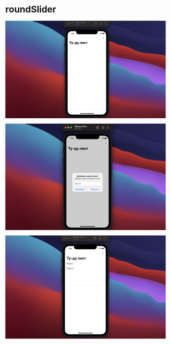 # roundSlider
![alt text](/screenshots/Снимок%20экрана%202021-07-27%20в%2019.46.21.png "скриншот")

![alt text](/screenshots/Снимок%20экрана%202021-07-27%20в%2019.46.35.png "скриншот")

![alt text](/screenshots/Снимок%20экрана%202021-07-27%20в%2019.52.40.png "скриншот")
